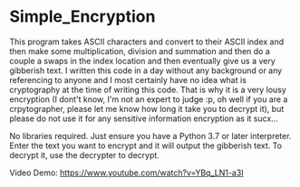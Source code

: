 # Simple_Encryption

This program takes ASCII characters and convert to their ASCII index and then make some multiplication, division and summation and then do a couple a swaps in the index location and then eventually give us a very gibberish text. I written this code in a day without any background or any referencing to anyone and I most certainly have no idea what is cryptography at the time of writing this code. That is why it is a very lousy encryption (I dont't know, I'm not an expert to judge :p, oh well if you are a crpytographer, please let me know how long it take you to decrypt it), but please do not use it for any sensitive information encryption as it sucx... 

No libraries required. 
Just ensure you have a Python 3.7 or later interpreter. 
Enter the text you want to encrypt and it will output the gibberish text. 
To decrypt it, use the decrypter to decrypt. 

Video Demo: https://www.youtube.com/watch?v=YBq_LN1-a3I
